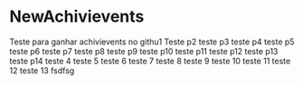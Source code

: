 # NewAchivievents
Teste para ganhar achivievents no githu1
Teste p2
teste p3
teste p4
teste p5
teste p6
teste p7
teste p8
teste p9
teste p10
teste p11
teste p12
teste p13
teste p14
teste 4
teste 5
teste 6
teste 7
teste 8
teste 9
teste 10
teste 11
teste 12
teste 13
fsdfsg
